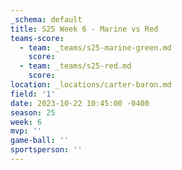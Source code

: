 ```yaml
---
_schema: default
title: S25 Week 6 - Marine vs Red
teams-score:
  - team: _teams/s25-marine-green.md
    score:
  - team: _teams/s25-red.md
    score:
location: _locations/carter-baron.md
field: '1'
date: 2023-10-22 10:45:00 -0400
season: 25
week: 6
mvp: ''
game-ball: ''
sportsperson: ''
---
```

